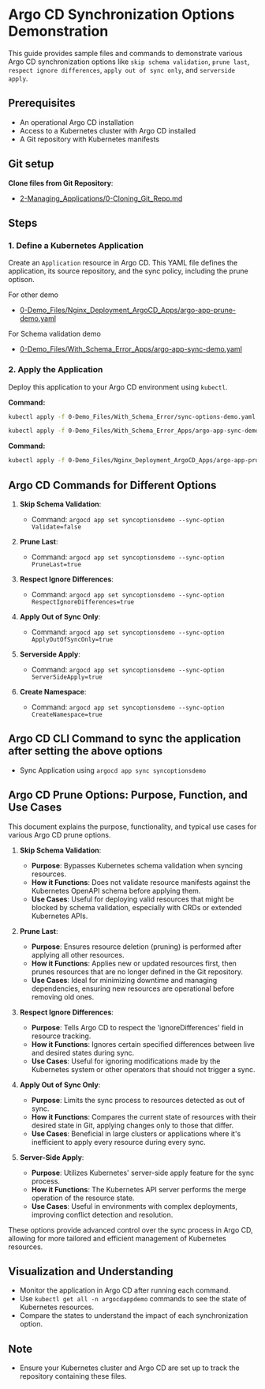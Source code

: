 
# Argo CD Synchronization Options Demonstration

This guide provides sample files and commands to demonstrate various Argo CD synchronization options like `skip schema validation`, `prune last`, `respect ignore differences`, `apply out of sync only`, and `serverside apply`.

## Prerequisites
- An operational Argo CD installation
- Access to a Kubernetes cluster with Argo CD installed
- A Git repository with Kubernetes manifests

## Git setup
**Clone files from Git Repository**:
   - [2-Managing_Applications/0-Cloning_Git_Repo.md](https://github.com/pjtys/ArgoCD-Complete-Master-Course.git/blob/main/2-Managing_Applications/0-Cloning_Git_Repo.md)

## Steps

### 1. Define a Kubernetes Application
Create an `Application` resource in Argo CD. This YAML file defines the application, its source repository, and the sync policy, including the prune optison.

For other demo
- [0-Demo_Files/Nginx_Deployment_ArgoCD_Apps/argo-app-prune-demo.yaml](https://github.com/pjtys/ArgoCD-Complete-Master-Course.git/blob/main/0-Demo_Files/Nginx_Deployment_ArgoCD_Apps/argo-app-prune-demo.yaml)

For Schema validation demo
- [0-Demo_Files/With_Schema_Error_Apps/argo-app-sync-demo.yaml](https://github.com/pjtys/ArgoCD-Complete-Master-Course.git/blob/main/0-Demo_Files/With_Schema_Error_Apps/argo-app-sync-demo.yaml)

### 2. Apply the Application
Deploy this application to your Argo CD environment using `kubectl`.

**Command:**
```bash
kubectl apply -f 0-Demo_Files/With_Schema_Error/sync-options-demo.yaml --dry-run=server

kubectl apply -f 0-Demo_Files/With_Schema_Error_Apps/argo-app-sync-demo.yaml
```

**Command:**
```bash
kubectl apply -f 0-Demo_Files/Nginx_Deployment_ArgoCD_Apps/argo-app-prune-demo.yaml
```


## Argo CD Commands for Different Options


1. **Skip Schema Validation**:
   - Command: `argocd app set syncoptionsdemo --sync-option Validate=false`

2. **Prune Last**:
   - Command: `argocd app set syncoptionsdemo --sync-option PruneLast=true`

3. **Respect Ignore Differences**:
   - Command: `argocd app set syncoptionsdemo --sync-option RespectIgnoreDifferences=true`

4. **Apply Out of Sync Only**:
   - Command: `argocd app set syncoptionsdemo --sync-option ApplyOutOfSyncOnly=true`

5. **Serverside Apply**:
   - Command: `argocd app set syncoptionsdemo --sync-option ServerSideApply=true`
   
6. **Create Namespace**:
   - Command: `argocd app set syncoptionsdemo --sync-option CreateNamespace=true`  


## Argo CD CLI Command to sync the application after setting the above options
   - Sync Application using `argocd app sync syncoptionsdemo`

## Argo CD Prune Options: Purpose, Function, and Use Cases

This document explains the purpose, functionality, and typical use cases for various Argo CD prune options.

1. **Skip Schema Validation**:
   - **Purpose**: Bypasses Kubernetes schema validation when syncing resources.
   - **How it Functions**: Does not validate resource manifests against the Kubernetes OpenAPI schema before applying them.
   - **Use Cases**: Useful for deploying valid resources that might be blocked by schema validation, especially with CRDs or extended Kubernetes APIs.

2. **Prune Last**:
   - **Purpose**: Ensures resource deletion (pruning) is performed after applying all other resources.
   - **How it Functions**: Applies new or updated resources first, then prunes resources that are no longer defined in the Git repository.
   - **Use Cases**: Ideal for minimizing downtime and managing dependencies, ensuring new resources are operational before removing old ones.

3. **Respect Ignore Differences**:
   - **Purpose**: Tells Argo CD to respect the 'ignoreDifferences' field in resource tracking.
   - **How it Functions**: Ignores certain specified differences between live and desired states during sync.
   - **Use Cases**: Useful for ignoring modifications made by the Kubernetes system or other operators that should not trigger a sync.

4. **Apply Out of Sync Only**:
   - **Purpose**: Limits the sync process to resources detected as out of sync.
   - **How it Functions**: Compares the current state of resources with their desired state in Git, applying changes only to those that differ.
   - **Use Cases**: Beneficial in large clusters or applications where it's inefficient to apply every resource during every sync.

5. **Server-Side Apply**:
   - **Purpose**: Utilizes Kubernetes' server-side apply feature for the sync process.
   - **How it Functions**: The Kubernetes API server performs the merge operation of the resource state.
   - **Use Cases**: Useful in environments with complex deployments, improving conflict detection and resolution.

These options provide advanced control over the sync process in Argo CD, allowing for more tailored and efficient management of Kubernetes resources.



## Visualization and Understanding

- Monitor the application in Argo CD after running each command.
- Use `kubectl get all -n argocdappdemo` commands to see the state of Kubernetes resources.
- Compare the states to understand the impact of each synchronization option.

## Note

- Ensure your Kubernetes cluster and Argo CD are set up to track the repository containing these files.
